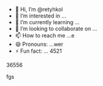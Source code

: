 - 👋 Hi, I’m @retyhkol
- 👀 I’m interested in ...
- 🌱 I’m currently learning ...
- 💞️ I’m looking to collaborate on ...
- 📫 How to reach me ...e
- 😄 Pronouns: ...wer
- ⚡ Fun fact: ...
4521
<!---
retyhkol/retyhkol is a ✨ special ✨ repository because i45ts `README.md` (this file) appears on your GitHub profile.321
You can click the Preview link to take a look at your changes.fh
--->36556
fgs
